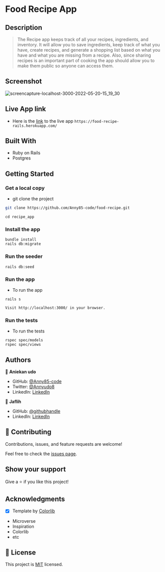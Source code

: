 # Food Recipe App

## Description

> The Recipe app keeps track of all your recipes, ingredients, and inventory. It will allow you to save ingredients, keep track of what you have, create recipes, and generate a shopping list based on what you have and what you are missing from a recipe. Also, since sharing recipes is an important part of cooking the app should allow you to make them public so anyone can access them.


## Screenshot
![screencapture-localhost-3000-2022-05-20-15_19_30](https://user-images.githubusercontent.com/87186552/169548492-4a41c85f-da93-47f5-b96c-541cc30187ca.png)

## Live App link
- Here is the [link](https://microverse.org) to the live app `https://food-recipe-rails.herokuapp.com/`
## Built With

- Ruby on Rails
- Postgres

## Getting Started

### Get a local copy

- git clone the project

```bash
git clone https://github.com/Anny85-code/food-recipe.git
```

```
cd recipe_app
```

### Install the app

```
bundle install
rails db:migrate
```

### Run the seeder

```
rails db:seed
```

### Run the app

- To run the app

```
rails s
```

```
Visit http://localhost:3000/ in your browser.
```

### Run the tests

- To run the tests

```
rspec spec/models
rspec spec/views
```

## Authors

👤 **Aniekan udo**

- GitHub: [@Anny85-code](https://github.com/Anny85-code)
- Twitter: [@Annyudo8](https://twitter.com/Anny_udo8)
- LinkedIn: [LinkedIn](https://www.linkedin.com/in/aniekan-udo-665b65213/)

👤 **Jaflih**

- GitHub: [@githubhandle](https://github.com/jaflih)
- LinkedIn: [LinkedIn](https://www.linkedin.com/in/jaflih/)

## 🤝 Contributing

Contributions, issues, and feature requests are welcome!

Feel free to check the [issues page](../../issues/).

## Show your support

Give a ⭐️ if you like this project!

## Acknowledgments
- [x] Template by [Colorlib](https://colorlib.com/)
- Microverse
- Inspiration
- Colorlib
- etc

## 📝 License

This project is [MIT](./MIT.md) licensed.
